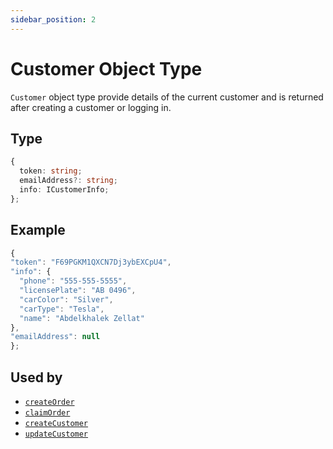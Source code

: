 ```yaml
---
sidebar_position: 2
---
```


# Customer Object Type

`Customer` object type provide details of the current customer and is returned after creating a customer or logging in.

## Type

```ts
{
  token: string;
  emailAddress?: string;
  info: ICustomerInfo;
};
```

## Example

```js
{
"token": "F69PGKM1QXCN7Dj3ybEXCpU4",
"info": {
  "phone": "555-555-5555",
  "licensePlate": "AB 0496",
  "carColor": "Silver",
  "carType": "Tesla",
  "name": "Abdelkhalek Zellat"
},
"emailAddress": null
};
```

## Used by

- [`createOrder`](../Components/Orders#create-order)
- [`claimOrder`](../Components/Orders#claim-order)
- [`createCustomer`](../Components/Customers#create-customer)
- [`updateCustomer`](../Components/Customers#update-customer)
